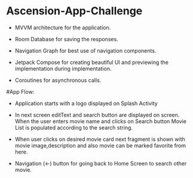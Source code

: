 # Ascension-App-Challenge

* MVVM architecture for the application.

* Room Database for saving the responses.

* Navigation Graph for best use of navigation components.

* Jetpack Compose for creating beautiful UI and previewing the implementation during implementation.

* Coroutines for asynchronous calls.

#App Flow: 

* Application starts with a logo displayed on Splash Activity

* In next screen editText and search button are displayed on screen. When the user enters movie name and clicks on Search button Movie List is populated according to the search string.

* When user clicks on desired movie card next fragment is shown with movie image,description and also movie can be marked favorite from here.

* Navigation (<-) button for going back to Home Screen to search other movie.
